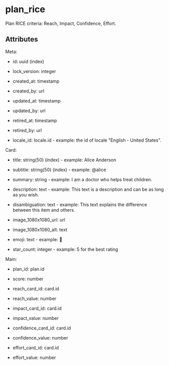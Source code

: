 # plan_rice


Plan RICE criteria: Reach, Impact, Confidence, Effort.

## Attributes

Meta:

* id: uuid (index)

* lock_version: integer

* created_at: timestamp

* created_by: url

* updated_at: timestamp

* updated_by: url

* retired_at: timestamp

* retired_by: url

* locale_id: locale.id - example: the id of locale "English - United States".

Card:

* title: string(50) (index) - example: Alice Anderson

* subtitle: string(50) (index) - example: @alice

* summary: string - example: I am a doctor who helps treat children.

* description: text - example: This text is a description and can be as long as you wish.

* disambiguation: text - example: This text explains the difference between this item and others.

* image_1080x1080_url: url

* image_1080x1080_alt: text

* emoji: text - example: 🚀

* star_count: integer - example: 5 for the best rating

Main:

* plan_id: plan.id

* score: number

* reach_card_id: card.id

* reach_value: number

* impact_card_id: card.id

* impact_value: number

* confidence_card_id: card.id

* confidence_value: number

* effort_card_id: card.id

* effort_value: number

